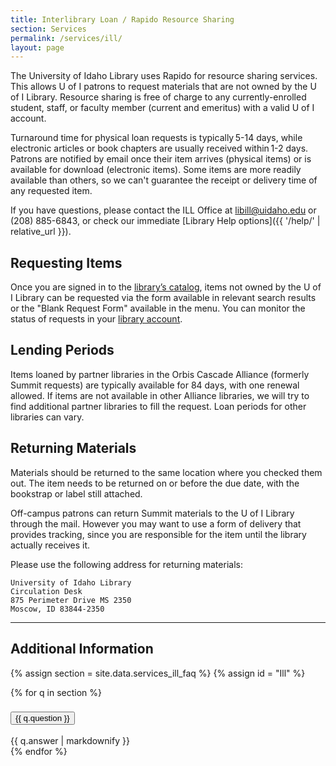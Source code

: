 ```yaml
---
title: Interlibrary Loan / Rapido Resource Sharing 
section: Services
permalink: /services/ill/
layout: page
---
```


The University of Idaho Library uses Rapido for resource sharing services. This allows U of I patrons to request materials that are not owned by the U of I Library. Resource sharing is free of charge to any currently-enrolled student, staff, or faculty member (current and emeritus) with a valid U of I account. 

Turnaround time for physical loan requests is typically 5-14 days, while electronic articles or book chapters are usually received within 1-2 days. Patrons are notified by email once their item arrives (physical items) or is available for download (electronic items). Some items are more readily available than others, so we can't guarantee the receipt or delivery time of any requested item.

If you have questions, please contact the ILL Office at <libill@uidaho.edu> or (208) 885-6843, or check our immediate [Library Help options]({{ '/help/' | relative_url }}).

## Requesting Items 

Once you are signed in to the [library’s catalog](https://alliance-uidaho.primo.exlibrisgroup.com/discovery/search?vid=01ALLIANCE_UID:UID), items not owned by the U of I Library can be requested via the form available in relevant search results or the "Blank Request Form" available in the menu. 
You can monitor the status of requests in your [library account](https://alliance-uidaho.primo.exlibrisgroup.com/discovery/account?vid=01ALLIANCE_UID:UID). 

## Lending Periods 

Items loaned by partner libraries in the Orbis Cascade Alliance (formerly Summit requests) are typically available for 84 days, with one renewal allowed. If items are not available in other Alliance libraries, we will try to find additional partner libraries to fill the request. Loan periods for other libraries can vary. 

## Returning Materials 

Materials should be returned to the same location where you checked them out. The item needs to be returned on or before the due date, with the bookstrap or label still attached. 

Off-campus patrons can return Summit materials to the U of I Library through the mail. However you may want to use a form of delivery that provides tracking, since you are responsible for the item until the library actually receives it. 

Please use the following address for returning materials: 

```
University of Idaho Library
Circulation Desk 
875 Perimeter Drive MS 2350 
Moscow, ID 83844-2350 
```

---------

## Additional Information

{% assign section = site.data.services_ill_faq %}
{% assign id = "Ill" %}
<div class="accordion mb-3" id="accordion{{ id }}">
    {% for q in section %}
    <div class="accordion-item">
      <h3 class="accordion-header" id="heading{{ id }}_{{ forloop.index }}">
        <button class="accordion-button collapsed" type="button" data-bs-toggle="collapse" data-bs-target="#collapse{{ id }}_{{ forloop.index }}" aria-expanded="{% if include.open == true %}true{% else %}false{% endif %}" aria-controls="collapse{{ id }}_{{ forloop.index }}">
            {{ q.question }}
        </button>
      </h3>
      <div id="collapse{{ id }}_{{ forloop.index }}" class="accordion-collapse collapse" aria-labelledby="heading{{ id }}_{{ forloop.index }}" data-bs-parent="#accordion{{ id }}">
        <div class="accordion-body">
            {{ q.answer | markdownify }}
        </div>
      </div>
    </div>
    {% endfor %}
</div>


